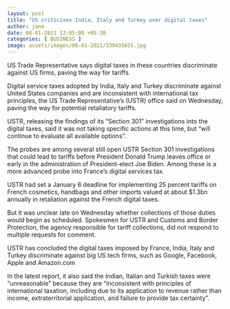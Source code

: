 ```yaml
---
layout: post
title: "US criticises India, Italy and Turkey over digital taxes"
author: jane 
date: 08-01-2021 13:05:00 +05:30 
categories: [ BUSINESS ] 
image: assets/images/08-01-2021/330435655.jpg
---
```

US Trade Representative says digital taxes in these countries discriminate against US firms, paving the way for tariffs.

Digital service taxes adopted by India, Italy and Turkey discriminate against United States companies and are inconsistent with international tax principles, the US Trade Representative’s (USTR) office said on Wednesday, paving the way for potential retaliatory tariffs.

USTR, releasing the findings of its “Section 301” investigations into the digital taxes, said it was not taking specific actions at this time, but “will continue to evaluate all available options”.

The probes are among several still open USTR Section 301 investigations that could lead to tariffs before President Donald Trump leaves office or early in the administration of President-elect Joe Biden. Among these is a more advanced probe into France’s digital services tax.

USTR had set a January 6 deadline for implementing 25 percent tariffs on French cosmetics, handbags and other imports valued at about $1.3bn annually in retaliation against the French digital taxes.

But it was unclear late on Wednesday whether collections of those duties would begin as scheduled. Spokesmen for USTR and Customs and Border Protection, the agency responsible for tariff collections, did not respond to multiple requests for comment.

USTR has concluded the digital taxes imposed by France, India, Italy and Turkey discriminate against big US tech firms, such as Google, Facebook, Apple and Amazon.com

In the latest report, it also said the Indian, Italian and Turkish taxes were “unreasonable” because they are “inconsistent with principles of international taxation, including due to its application to revenue rather than income, extraterritorial application, and failure to provide tax certainty”.